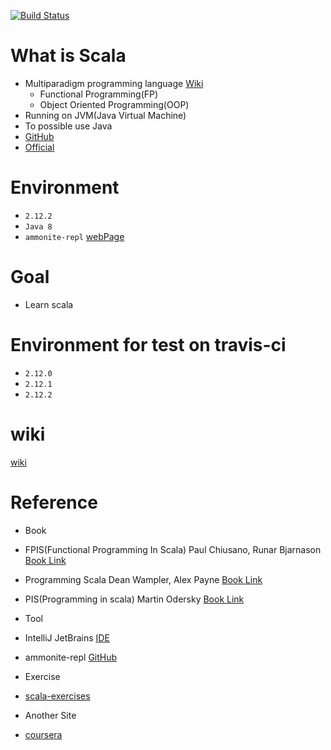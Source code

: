 [![Build Status](https://travis-ci.org/loustler/sKaLa.svg)](https://travis-ci.org/loustler/sKaLa)

# What is Scala
 - Multiparadigm programming language [Wiki](https://ko.wikipedia.org/wiki/다중_패러다임_프로그래밍_언어)
    - Functional Programming(FP)
    - Object Oriented Programming(OOP)
 - Running on JVM(Java Virtual Machine)
 - To possible use Java
 - [GitHub](https://github.com/scala/scala)
 - [Official](http://www.scala-lang.org)

# Environment
 - `2.12.2`
 - `Java 8`
 - `ammonite-repl` [webPage](http://www.lihaoyi.com/Ammonite/)

# Goal
 - Learn scala

# Environment for test on travis-ci
 - `2.12.0`
 - `2.12.1`
 - `2.12.2`

# wiki
 [wiki](docs)

# Reference
 - Book
  - FPIS(Functional Programming In Scala) Paul Chiusano, Runar Bjarnason [Book Link](http://www.kyobobook.co.kr/product/detailViewKor.laf?ejkGb=KOR&mallGb=KOR&barcode=9791185890180&orderClick=LAG&Kc=)
  - Programming Scala Dean Wampler, Alex Payne [Book Link](http://www.kyobobook.co.kr/product/detailViewKor.laf?ejkGb=KOR&mallGb=KOR&barcode=9788968482755&orderClick=LAG&Kc=)
  - PIS(Programming in scala) Martin Odersky [Book Link](http://www.kyobobook.co.kr/product/detailViewKor.laf?ejkGb=KOR&mallGb=KOR&barcode=9788960776357&orderClick=LAG&Kc=)

 - Tool
  - IntelliJ JetBrains [IDE](https://www.jetbrains.com/idea/)
  - ammonite-repl [GitHub](https://github.com/lihaoyi/Ammonite)

 - Exercise
  - [scala-exercises](https://www.scala-exercises.org)

 - Another Site
  - [coursera](https://www.coursera.org/learn/progfun1)
